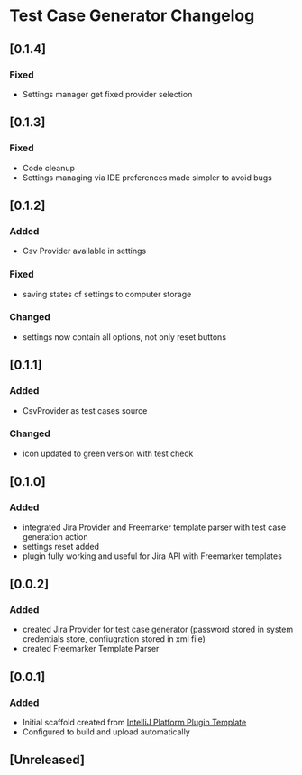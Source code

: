 # Test Case Generator Changelog

## [0.1.4]
### Fixed
- Settings manager get fixed provider selection

## [0.1.3]
### Fixed
- Code cleanup
- Settings managing via IDE preferences made simpler to avoid bugs

## [0.1.2]
### Added
- Csv Provider available in settings

### Fixed
- saving states of settings to computer storage

### Changed
- settings now contain all options, not only reset buttons


## [0.1.1]
### Added
- CsvProvider as test cases source

### Changed
- icon updated to green version with test check

## [0.1.0]
### Added
- integrated Jira Provider and Freemarker template parser with test case generation action
- settings reset added
- plugin fully working and useful for Jira API with Freemarker templates

## [0.0.2]
### Added
- created Jira Provider for test case generator (password stored in system credentials store, confiugration stored in xml file)
- created Freemarker Template Parser

## [0.0.1]
### Added
- Initial scaffold created from [IntelliJ Platform Plugin Template](https://github.com/JetBrains/intellij-platform-plugin-template)
- Configured to build and upload automatically

## [Unreleased]